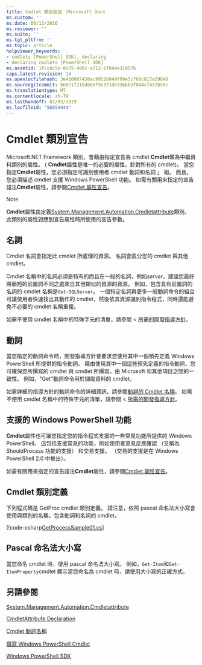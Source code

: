 ```yaml
---
title: Cmdlet 類別宣告 |Microsoft Docs
ms.custom: ''
ms.date: 09/13/2016
ms.reviewer: ''
ms.suite: ''
ms.tgt_pltfrm: ''
ms.topic: article
helpviewer_keywords:
- cmdlets [PowerShell SDK], declaring
- declaring cmdlets [PowerShell SDK]
ms.assetid: 1fcc4c5e-0c75-496c-a712-5f844e310576
caps.latest.revision: 14
ms.openlocfilehash: 3e410087438ac99526049f99e5c768c017a29848
ms.sourcegitcommit: b6871f21bd666f9cd71dd336bb3f844cf472b56c
ms.translationtype: MT
ms.contentlocale: zh-TW
ms.lasthandoff: 02/03/2019
ms.locfileid: "56854444"
---
```

# <a name="cmdlet-class-declaration"></a>Cmdlet 類別宣告

Microsoft.NET Framework 類別，會藉由指定宣告為 cmdlet **Cmdlet**做為中繼資料類別的屬性。 ( **Cmdlet**屬性是唯一的必要的屬性，針對所有的 cmdlet)。 當您指定**Cmdlet**屬性，您必須指定可識別使用者 cmdlet 動詞和名詞 」 組。 而且，您必須描述 cmdlet 支援 Windows PowerShell 功能。 如需有關用來指定的宣告語法**Cmdlet**屬性，請參閱[Cmdlet 屬性宣告](./cmdlet-attribute-declaration.md)。

> [!NOTE]
> **Cmdlet**屬性由定義[System.Management.Automation.Cmdletattribute](/dotnet/api/System.Management.Automation.CmdletAttribute)類別。 此類別的屬性對應到宣告屬性時所使用的宣告參數。

## <a name="nouns"></a>名詞

Cmdlet 名詞會指定此 cmdlet 所處理的資源。 名詞會區分您的 cmdlet 與其他 cmdlet。

Cmdlet 名稱中的名詞必須是特有的而且在一般的名詞，例如*server*，建議您最好將簡短的前置詞不同之處來自其他類似的資源的資源。 例如，包含具有前置詞的名詞的 cmdlet 名稱是`Get-SQLServer`。 一個特定名詞與更多一般動詞命令的組合可讓使用者快速找出其動作的 cmdlet，然後依其資源識別指令程式，同時還能避免不必要的 cmdlet 名稱重複。

如需不使用 cmdlet 名稱中的特殊字元的清單，請參閱 <<c0> [ 所需的開發指導方針](./required-development-guidelines.md)。

## <a name="verbs"></a>動詞

當您指定的動詞命令時，開發指導方針會要求您使用其中一個預先定義 Windows PowerShell 所提供的指令動詞。 藉由使用其中一個這些預先定義的指令動詞，您可確保您所撰寫的 cmdlet 與 cmdlet 所撰寫，由 Microsoft 和其他項目之間的一致性。 例如，"Get"動詞命令用於擷取資料的 cmdlet。

如需詳細的指導方針的動詞命令的詳細資訊，請參閱[動詞的 Cmdlet 名稱](./approved-verbs-for-windows-powershell-commands.md)。 如需不使用 cmdlet 名稱中的特殊字元的清單，請參閱 <<c0> [ 所需的開發指導方針](./required-development-guidelines.md)。

## <a name="supporting-windows-powershell-functionality"></a>支援的 Windows PowerShell 功能

**Cmdlet**屬性也可讓您指定您的指令程式支援的一些常見功能所提供的 Windows PowerShell。 這包括支援常見的功能，例如使用者意見反應確認 （又稱為 ShouldProcess 功能的支援） 和交易支援。 （交易的支援是在 Windows PowerShell 2.0 中推出）。

如需有關用來指定的宣告語法**Cmdlet**屬性，請參閱[Cmdlet 屬性宣告](./cmdlet-attribute-declaration.md)。

## <a name="cmdlet-class-definition"></a>Cmdlet 類別定義

下列程式碼是 GetProc cmdlet 類別定義。 請注意，依照 pascal 命名法大小寫會使用與類別的名稱，包含動詞和名詞的 cmdlet。

[!code-csharp[GetProcessSample01.cs](../../powershell-sdk-samples/SDK-2.0/csharp/GetProcessSample01/GetProcessSample01.cs#L33-L34 "GetProcessSample01.cs")]

## <a name="pascal-casing"></a>Pascal 命名法大小寫

當您命名 cmdlet 時，使用 pascal 命名法大小寫。 例如，`Get-Item`和`Get-ItemProperty`cmdlet 顯示當您命名為 cmdlet 時，請使用大小寫的正確方式。

## <a name="see-also"></a>另請參閱

[System.Management.Automation.Cmdletattribute](/dotnet/api/System.Management.Automation.CmdletAttribute)

[CmdletAttribute Declaration](./cmdlet-attribute-declaration.md)

[Cmdlet 動詞名稱](./approved-verbs-for-windows-powershell-commands.md)

[撰寫 Windows PowerShell Cmdlet](./writing-a-windows-powershell-cmdlet.md)

[Windows PowerShell SDK](../windows-powershell-reference.md)
